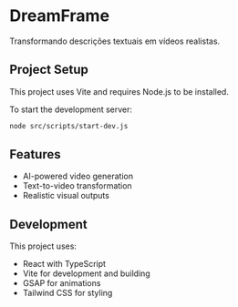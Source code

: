 
# DreamFrame

Transformando descrições textuais em vídeos realistas.

## Project Setup

This project uses Vite and requires Node.js to be installed.

To start the development server:

```bash
node src/scripts/start-dev.js
```

## Features

- AI-powered video generation
- Text-to-video transformation
- Realistic visual outputs

## Development

This project uses:
- React with TypeScript
- Vite for development and building
- GSAP for animations
- Tailwind CSS for styling

